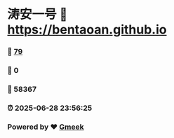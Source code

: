 # 涛安一号 :link: https://bentaoan.github.io 
### :page_facing_up: [79](https://bentaoan.github.io/tag.html) 
### :speech_balloon: 0 
### :hibiscus: 58367 
### :alarm_clock: 2025-06-28 23:56:25 
### Powered by :heart: [Gmeek](https://github.com/Meekdai/Gmeek)
